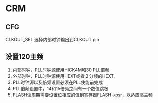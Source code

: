 # CRM
## CFG
  CLKOUT_SEL 选择内部时钟输出到CLKOUT pin
## 设置120主频
  1. 内部时钟，PLL时钟源使用HICK4M和30 PLL倍频
  1. 外部时钟，PLL时钟源使用HEXT或者２分频的HEXT,
  1. PLL时钟源以及倍频设置必须在PLL使能前完成
  1. PLL倍频设置中，14和15倍频之间有一个数值跳极
  1. FLASH读周期需要设置位相应的值到寄存器FLASH->psr，以适应高主频